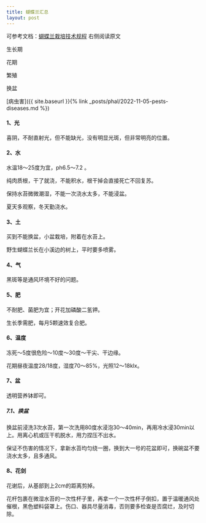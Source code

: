 ```yaml
---
title: 蝴蝶兰汇总
layout: post
---
```


可参考文档：[蝴蝶兰栽培技术规程](https://std.samr.gov.cn/gb/search/gbDetailed?id=71F772D7E35AD3A7E05397BE0A0AB82A) 右侧阅读原文

生长期

花期

繁殖

换盆

[病虫害]({{ site.baseurl }}{% link _posts/phal/2022-11-05-pests-diseases.md %})



#### 1、光

喜阴，不耐直射光，但不能缺光，没有明显光斑，但非常明亮的位置。

#### 2、水

水温18～25度为宜，ph6.5～7.2 。

纯肉质根，干了就浇，不能积水，根干掉会直接死亡不回复苏。

保持水苔微微潮湿，不能一次浇水太多，不能浸盆。

夏天多观察，冬天勤浇水。

#### 3、土

买到不能换盆，小盆栽培，附着在水苔上。

野生蝴蝶兰长在小溪边的树上，平时要多喷雾。

#### 4、气

黑斑等是通风环境不好的问题。

#### 5、肥

不耐肥、菌肥为宜；开花加磷酸二氢钾。

生长季需肥，每月5颗速效复合肥。

#### 6、温度

冻死～5度很危险～10度～30度～干尖、干边缘。

花期昼夜温度28/18度，湿度70～85%，光照12～18klx。

#### 7、盆

透明营养钵即可。

##### 7.1、换盆

换盆前浸洗3次水苔，第一次洗用80度水浸泡30～40min，再用冷水浸30min以上。用离心机或压干机脱水，用力捏压不出水。

保证不伤害的情况下，拿新水苔均匀绕一圈，换到大一号的花盆即可，换碗盆不要浇水太多，且多通风。

#### 8、花剑

花谢后，从基部到上2cm的距离剪掉。

花杆包裹在微湿水苔的一次性杯子里，再拿一个一次性杯子倒扣，置于温暖通风处催根，黑色塑料袋罩上。伤口、器具尽量消毒，否则要多检查是否腐烂，及时切除。

